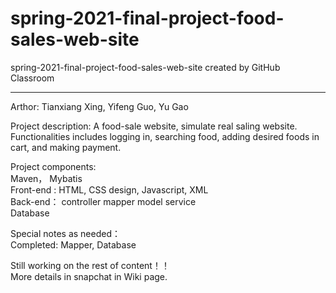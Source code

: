 # spring-2021-final-project-food-sales-web-site
spring-2021-final-project-food-sales-web-site created by GitHub Classroom

-----------------------------------------------------------------------------------------------------------------
Arthor: Tianxiang Xing, Yifeng Guo, Yu Gao

Project description: A food-sale website, simulate real saling website. Functionalities includes logging in, searching food, adding desired foods in cart, and making payment.

Project components:   
Maven， Mybatis  
Front-end : HTML, CSS design, Javascript, XML  
Back-end： controller mapper model service  
Database  

Special notes as needed：  
Completed:
  Mapper, Database    
        
Still working on the rest of content！！  
More details in snapchat in Wiki page.  
